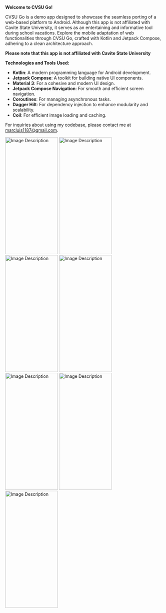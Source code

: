 
**Welcome to CVSU Go!**

CVSU Go is a demo app designed to showcase the seamless porting of a web-based platform to Android. Although this app is not affiliated with Cavite State University, it serves as an entertaining and informative tool during school vacations. Explore the mobile adaptation of web functionalities through CVSU Go, crafted with Kotlin and Jetpack Compose, adhering to a clean architecture approach.

**Please note that this app is not affiliated with Cavite State University**

**Technologies and Tools Used:**
- **Kotlin**: A modern programming language for Android development.
- **Jetpack Compose**: A toolkit for building native UI components.
- **Material 3**: For a cohesive and modern UI design.
- **Jetpack Compose Navigation**: For smooth and efficient screen navigation.
- **Coroutines**: For managing asynchronous tasks.
- **Dagger Hilt**: For dependency injection to enhance modularity and scalability.
- **Coil**: For efficient image loading and caching.

For inquiries about using my codebase, please contact me at marcluis1187@gmail.com.

<img src="https://github.com/user-attachments/assets/42c183e0-073a-422d-b9f1-b595272f3a87" alt="Image Description" width="168" height="374">
<img src="https://github.com/user-attachments/assets/3f584bfc-c0ef-4853-a404-1d23c252a369" alt="Image Description" width="168" height="374">
<img src="https://github.com/user-attachments/assets/d9714c62-ff1c-4995-9938-3424b06a986f" alt="Image Description" width="168" height="374">
<img src="https://github.com/user-attachments/assets/1e51c1d7-8c3e-4755-b1b2-acb77df115da" alt="Image Description" width="168" height="374">
<img src="https://github.com/user-attachments/assets/2f0d0e1c-74a5-4e01-94e3-73ffb7d972aa" alt="Image Description" width="168" height="374">
<img src="https://github.com/user-attachments/assets/3d7bc347-74a9-45a0-8b62-38818b345210" alt="Image Description" width="168" height="374">
<img src="https://github.com/user-attachments/assets/b5f026ca-cb87-4342-8fed-64a5acc61d30" alt="Image Description" width="168" height="374">



